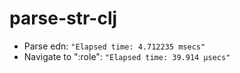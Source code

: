 # parse-str-clj

* Parse edn: `"Elapsed time: 4.712235 msecs"`
* Navigate to ":role": `"Elapsed time: 39.914 µsecs"`
